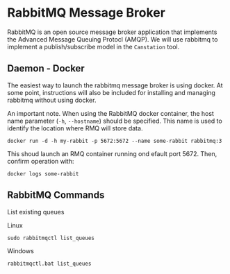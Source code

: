 # RabbitMQ Message Broker 
RabbitMQ is an open source message broker application that implements the Advanced Message Queuing Protocl (AMQP). We will use rabbitmq to implement a publish/subscribe model in the `Canstation` tool. 

## Daemon - Docker 
The easiest way to launch the rabbitmq message broker is using docker. At some point, instructions will also be included for installing and managing rabbitmq without using docker. 

An important note. When using the RabbitMQ docker container, the host name parameter (`-h`, `--hostname`) should be specified. This name is used to identify the location where RMQ will store data. 
```
docker run -d -h my-rabbit -p 5672:5672 --name some-rabbit rabbitmq:3
```

This shoud launch an RMQ container running ond efault port 5672. Then, confirm operation with:
```
docker logs some-rabbit
```

## RabbitMQ Commands
List existing queues

Linux 
```
sudo rabbitmqctl list_queues 
```
Windows
```
rabbitmqctl.bat list_queues
```
